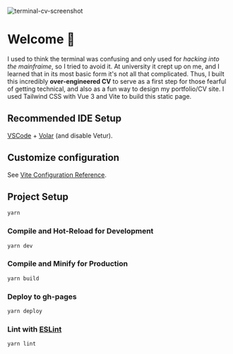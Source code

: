 ![terminal-cv-screenshot](https://github.com/user-attachments/assets/66586fe6-26a2-44a5-acbd-361e8420ec0b)
# Welcome 👋

I used to think the terminal was confusing and only used for _hacking into the mainfraime_, so I tried to avoid it. At university it crept up on me, and I learned that in its most basic form it's not all that complicated. Thus, I built this incredibly **over-engineered CV** to serve as a first step for those fearful of getting technical, and also as a fun way to design my portfolio/CV site. I used Tailwind CSS with Vue 3 and Vite to build this static page. 

## Recommended IDE Setup

[VSCode](https://code.visualstudio.com/) + [Volar](https://marketplace.visualstudio.com/items?itemName=Vue.volar) (and disable Vetur).

## Customize configuration

See [Vite Configuration Reference](https://vitejs.dev/config/).

## Project Setup

```sh
yarn
```

### Compile and Hot-Reload for Development

```sh
yarn dev
```

### Compile and Minify for Production

```sh
yarn build
```
### Deploy to gh-pages

```sh
yarn deploy
```

### Lint with [ESLint](https://eslint.org/)

```sh
yarn lint
```
